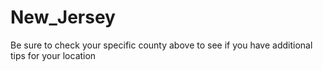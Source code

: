 # New_Jersey
Be sure to check your specific county above to see if you have additional tips for your location